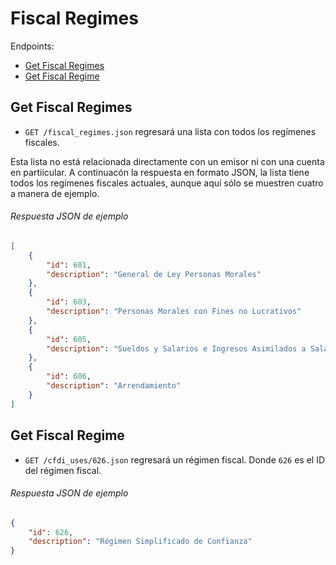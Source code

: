 
Fiscal Regimes
========

Endpoints:

- [Get Fiscal Regimes](#get-fiscal-regimes)
- [Get Fiscal Regime](#get-fiscal-regme)


Get Fiscal Regimes
------------------

* `GET /fiscal_regimes.json` regresará una lista con todos los regímenes fiscales.

Esta lista no está relacionada directamente con un emisor ni con una cuenta en partiicular. A continuacón la respuesta en formato JSON, la lista tiene todos los regímenes fiscales actuales, aunque aquí sólo se muestren cuatro a manera de ejemplo.

###### Respuesta JSON de ejemplo
```json
[
    {
        "id": 601,
        "description": "General de Ley Personas Morales"
    },
    {
        "id": 603,
        "description": "Personas Morales con Fines no Lucrativos"
    },
    {
        "id": 605,
        "description": "Sueldos y Salarios e Ingresos Asimilados a Salarios"
    },
    {
        "id": 606,
        "description": "Arrendamiento"
    }
]
```

Get Fiscal Regime
-----------------

* `GET /cfdi_uses/626.json` regresará un régimen fiscal. Donde `626` es el ID del régimen fiscal.


###### Respuesta JSON de ejemplo
```json
{
    "id": 626,
    "description": "Régimen Simplificado de Confianza"
}
```